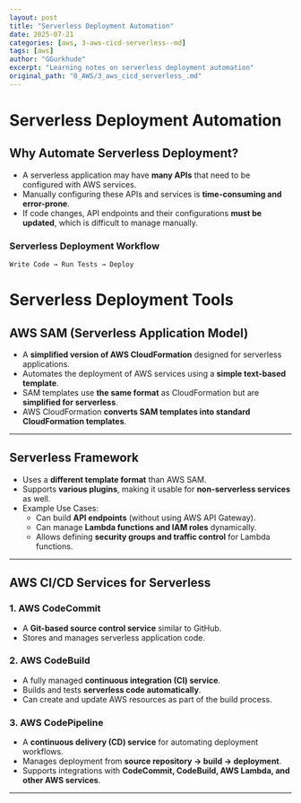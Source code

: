 ```yaml
---
layout: post
title: "Serverless Deployment Automation"
date: 2025-07-21
categories: [aws, 3-aws-cicd-serverless--md]
tags: [aws]
author: "GGurkhude"
excerpt: "Learning notes on serverless deployment automation"
original_path: "0_AWS/3_aws_cicd_serverless_.md"
---
```


# Serverless Deployment Automation  

## Why Automate Serverless Deployment?  

- A serverless application may have **many APIs** that need to be configured with AWS services.  
- Manually configuring these APIs and services is **time-consuming and error-prone**.  
- If code changes, API endpoints and their configurations **must be updated**, which is difficult to manage manually.  

### Serverless Deployment Workflow  
```plaintext
Write Code → Run Tests → Deploy
```
# Serverless Deployment Tools  

## AWS SAM (Serverless Application Model)  

- A **simplified version of AWS CloudFormation** designed for serverless applications.  
- Automates the deployment of AWS services using a **simple text-based template**.  
- SAM templates use **the same format** as CloudFormation but are **simplified for serverless**.  
- AWS CloudFormation **converts SAM templates into standard CloudFormation templates**.  

---

## Serverless Framework  

- Uses a **different template format** than AWS SAM.  
- Supports **various plugins**, making it usable for **non-serverless services** as well.  
- Example Use Cases:  
  - Can build **API endpoints** (without using AWS API Gateway).  
  - Can manage **Lambda functions and IAM roles** dynamically.  
  - Allows defining **security groups and traffic control** for Lambda functions.  

---

## AWS CI/CD Services for Serverless  

### 1. **AWS CodeCommit**  
- A **Git-based source control service** similar to GitHub.  
- Stores and manages serverless application code.  

### 2. **AWS CodeBuild**  
- A fully managed **continuous integration (CI) service**.  
- Builds and tests **serverless code automatically**.  
- Can create and update AWS resources as part of the build process.  

### 3. **AWS CodePipeline**  
- A **continuous delivery (CD) service** for automating deployment workflows.  
- Manages deployment from **source repository → build → deployment**.  
- Supports integrations with **CodeCommit, CodeBuild, AWS Lambda, and other AWS services**.  

---
